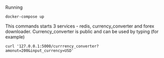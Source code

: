 Running

```
docker-compose up
```

This commands starts 3 services - redis, currency_converter and forex
downloader. Currency_converter is public and can be used by typing
(for example)

```
curl '127.0.0.1:5000/currrency_converter?amonut=200&input_currency=USD'
```
